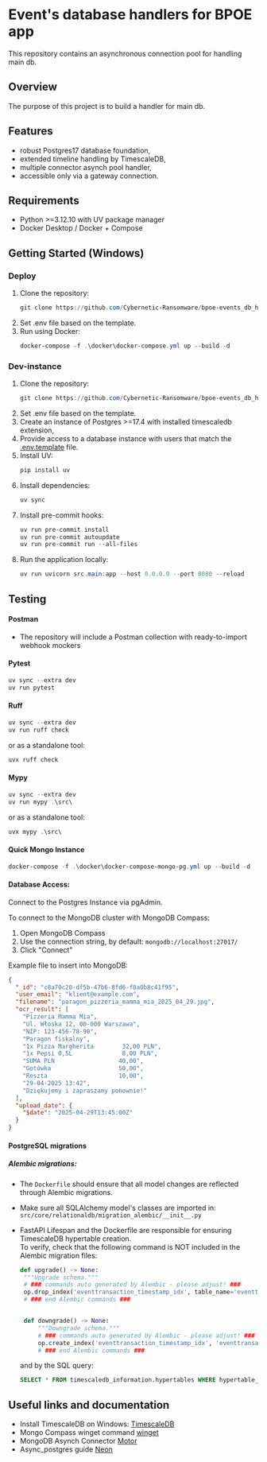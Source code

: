 # Event's database handlers for BPOE app
This repository contains an asynchronous connection pool for handling main db.

## Overview
The purpose of this project is to build a handler for main db.

## Features
- robust Postgres17 database foundation,
- extended timeline handling by TimescaleDB,
- multiple connector asynch pool handler,
- accessible only via a gateway connection.

## Requirements
- Python >=3.12.10 with UV package manager
- Docker Desktop / Docker + Compose

## Getting Started (Windows)
### Deploy
1. Clone the repository:
      ```powershell
      git clone https://github.com/Cybernetic-Ransomware/bpoe-events_db_handler.git
      ```
2. Set .env file based on the template.
3. Run using Docker:
      ```powershell
      docker-compose -f .\docker\docker-compose.yml up --build -d
      ```
### Dev-instance
1. Clone the repository:
      ```powershell
      git clone https://github.com/Cybernetic-Ransomware/bpoe-events_db_handler.git
      ```
2. Set .env file based on the template.
3. Create an instance of Postgres >=17.4 with installed timescaledb extension,
4. Provide access to a database instance with users that match the [.env.template](docker/.env.template) file.
5. Install UV:
      ```powershell
      pip install uv
      ```
6. Install dependencies:
      ```powershell
      uv sync
      ```
7. Install pre-commit hooks:
      ```powershell
      uv run pre-commit install
      uv run pre-commit autoupdate
      uv run pre-commit run --all-files
      ```
8. Run the application locally:
      ```powershell
      uv run uvicorn src.main:app --host 0.0.0.0 --port 8080 --reload
      ```

## Testing
#### Postman
- The repository will include a Postman collection with ready-to-import webhook mockers

#### Pytest
```powershell
uv sync --extra dev
uv run pytest
```

#### Ruff
```powershell
uv sync --extra dev
uv run ruff check
```
or as a standalone tool:
```powershell
uvx ruff check
```

#### Mypy
```powershell
uv sync --extra dev
uv run mypy .\src\
```
or as a standalone tool:
```powershell
uvx mypy .\src\
```

#### Quick Mongo Instance
```powershell
docker-compose -f .\docker\docker-compose-mongo-pg.yml up --build -d
```

#### Database Access:
Connect to the Postgres Instance via pgAdmin.

To connect to the MongoDB cluster with MongoDB Compass:
1. Open MongoDB Compass
2. Use the connection string, by default: `mongodb://localhost:27017/`
3. Click "Connect"

Example file to insert into MongoDB:
```json
{
  "_id": "c8a70c20-df5b-47b6-8fd6-f8a0b8c41f95",
  "user_email": "klient@example.com",
  "filename": "paragon_pizzeria_mamma_mia_2025_04_29.jpg",
  "ocr_result": [
    "Pizzeria Mamma Mia",
    "Ul. Włoska 12, 00-000 Warszawa",
    "NIP: 123-456-78-90",
    "Paragon fiskalny",
    "1x Pizza Margherita        32,00 PLN",
    "1x Pepsi 0,5L              8,00 PLN",
    "SUMA PLN                  40,00",
    "Gotówka                   50,00",
    "Reszta                    10,00",
    "29-04-2025 13:42",
    "Dziękujemy i zapraszamy ponownie!"
  ],
  "upload_date": {
    "$date": "2025-04-29T13:45:00Z"
  }
}
```

#### PostgreSQL migrations
#####  Alembic migrations:
- The `Dockerfile` should ensure that all model changes are reflected through Alembic migrations.
- Make sure all SQLAlchemy model's classes are imported in: `src/core/relationaldb/migration_alembic/__init__.py`  
- FastAPI Lifespan and the Dockerfile are responsible for ensuring TimescaleDB hypertable creation.  
  To verify, check that the following command is NOT included in the Alembic migration files:

   ```python
   def upgrade() -> None:
    """Upgrade schema."""
    # ### commands auto generated by Alembic - please adjust! ###
    op.drop_index('eventtransaction_timestamp_idx', table_name='eventtransaction')
    # ### end Alembic commands ###


    def downgrade() -> None:
        """Downgrade schema."""
        # ### commands auto generated by Alembic - please adjust! ###
        op.create_index('eventtransaction_timestamp_idx', 'eventtransaction', [sa.literal_column('timestamp DESC')], unique=False)
        # ### end Alembic commands ###
   ```
   and by the SQL query:
   ```sql
   SELECT * FROM timescaledb_information.hypertables WHERE hypertable_name = 'eventtransaction';
   ```


## Useful links and documentation
- Install TimescaleDB on Windows: [TimescaleDB](https://docs.timescale.com/self-hosted/latest/install/installation-windows/)
- Mongo Compass winget command [winget](https://winget.run/pkg/MongoDB/Compass.Full)
- MongoDB Asynch Connector [Motor](https://motor.readthedocs.io/en/stable/tutorial-asyncio.html)
- Async_postgres guide [Neon](https://neon.tech/guides/fastapi-async)

